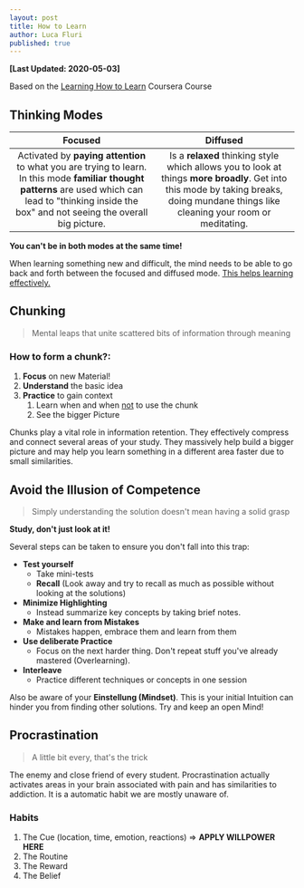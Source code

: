 ```yaml
---
layout: post
title: How to Learn
author: Luca Fluri
published: true
---
```

**[Last Updated: 2020-05-03]**



Based on the [Learning How to Learn](https://www.coursera.org/learn/learning-how-to-learn) Coursera Course



## Thinking Modes

|                           Focused                            |                           Diffused                           |
| :----------------------------------------------------------: | :----------------------------------------------------------: |
| Activated by **paying attention** to what you are trying to learn. In this mode **familiar thought patterns** are used which can lead to "thinking inside the box" and not seeing the overall big picture. | Is a **relaxed** thinking style which allows you to look at things **more broadly**. Get into this mode by taking breaks, doing mundane things like cleaning your room or meditating. |

**You can't be in both modes at the same time!**

When learning something new and difficult, the mind needs to be able to go back and forth between the focused and diffused mode. <u>This helps learning effectively.</u>



## Chunking

> Mental leaps that unite scattered bits of information through meaning

### How to form a chunk?:

1. **Focus** on new Material!
2. **Understand** the basic idea
3. **Practice** to gain context
   1. Learn when and when <u>not</u> to use the chunk
   2. See the bigger Picture

Chunks play a vital role in information retention. They effectively compress and connect several areas of your study. They massively help build a bigger picture and may help you learn something in a different area faster due to small similarities.



## Avoid the Illusion of Competence

> Simply understanding the solution doesn't mean having a solid grasp

**Study, don't just look at it!**

Several steps can be taken to ensure you don't fall into this trap:

- **Test yourself**
  - Take mini-tests
  - **Recall** (Look away and try to recall as much as possible without looking at the solutions)
- **Minimize Highlighting**
  - Instead summarize key concepts by taking brief notes.
- **Make and learn from Mistakes**
  - Mistakes happen, embrace them and learn from them
- **Use deliberate Practice**
  - Focus on the next harder thing. Don't repeat stuff you've already mastered (Overlearning).
- **Interleave**
  - Practice different techniques or concepts in one session



Also be aware of your **Einstellung (Mindset)**. This is your initial Intuition can hinder you from finding other solutions. Try and keep an open Mind!



## Procrastination

> A little bit every, that's the trick

The enemy and close friend of every student. Procrastination actually activates areas in your brain associated with pain and has similarities to addiction. It is a automatic habit we are mostly unaware of.

###  Habits

1. The Cue (location, time, emotion, reactions) => **APPLY WILLPOWER HERE**
2. The Routine
3. The Reward
4. The Belief



